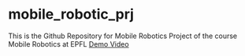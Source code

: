 # mobile_robotic_prj

This is the Github Repository for Mobile Robotics Project of the course Mobile Robotics at EPFL
[Demo Video](./MobileRobotics_Demo.mp4)
